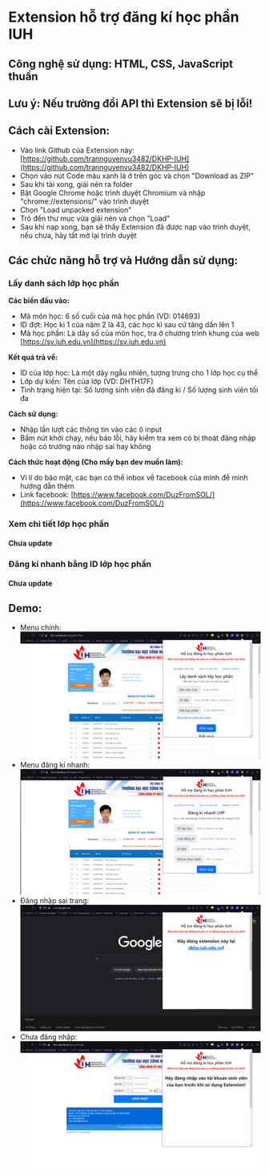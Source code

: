 # Extension hỗ trợ đăng kí học phần IUH

## Công nghệ sử dụng: HTML, CSS, JavaScript thuần

## Lưu ý: Nếu trường đổi API thì Extension sẽ bị lỗi!

## Cách cài Extension:

- Vào link Github của Extension này: [https://github.com/trannguyenvu3482/DKHP-IUH](https://github.com/trannguyenvu3482/DKHP-IUH)
- Chọn vào nút Code màu xanh lá ở trên góc và chọn "Download as ZIP"
- Sau khi tải xong, giải nén ra folder
- Bật Google Chrome hoặc trình duyệt Chromium và nhập "chrome://extensions/" vào trình duyệt
- Chọn "Load unpacked extension"
- Trỏ đến thư mục vừa giải nén và chọn "Load"
- Sau khi nạp xong, bạn sẽ thấy Extension đã được nạp vào trình duyệt, nếu chưa, hãy tắt mở lại trình duyệt

## Các chức năng hỗ trợ và Hướng dẫn sử dụng:

### Lấy danh sách lớp học phần

**Các biến đầu vào:**

- Mã môn học: 6 số cuối của mã học phần (VD: 014693)
- ID đợt: Học kì 1 của năm 2 là 43, các học kì sau cứ tăng dần lên 1
- Mã học phần: Là dãy số của môn học, tra ở chương trình khung của web [https://sv.iuh.edu.vn](https://sv.iuh.edu.vn)

**Kết quả trả về:**

- ID của lớp học: Là một dãy ngẫu nhiên, tượng trưng cho 1 lớp học cụ thể
- Lớp dự kiến: Tên của lớp (VD: DHTH17F)
- Tình trạng hiện tại: Số lượng sinh viên đã đăng kí / Số lượng sinh viên tối đa

**Cách sử dụng:**

- Nhập lần lượt các thông tin vào các ô input
- Bấm nút khởi chạy, nếu báo lỗi, hãy kiểm tra xem có bị thoát đăng nhập hoặc có trường nào nhập sai hay không

**Cách thức hoạt động (Cho mấy bạn dev muốn làm):**

- Vì lí do bảo mật, các bạn có thể inbox về facebook của mình để mình hướng dẫn thêm
- Link facebook: [https://www.facebook.com/DuzFromSOL/](https://www.facebook.com/DuzFromSOL/)

### Xem chi tiết lớp học phần

#### Chưa update

### Đăng kí nhanh bằng ID lớp học phần

#### Chưa update

## Demo:

- Menu chính:
  ![MainMenu](./images/demos/MainMenu.png)
- Menu đăng kí nhanh:
  ![QuickRegister](./images/demos/QuickRegister.png)
- Đăng nhập sai trang:
  ![WrongPage](./images/demos/WrongPage.png)
- Chưa đăng nhập:
  ![NotLoginError](./images/demos/NotLoginError.png)
